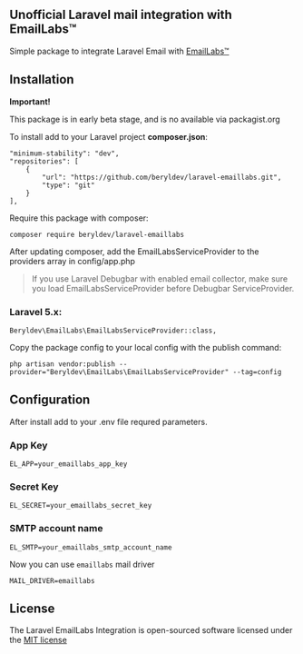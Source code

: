 ## Unofficial Laravel mail integration with EmailLabs&trade;
Simple package to integrate Laravel Email with [EmailLabs&trade;](http://emaillabs.io)

## Installation

**Important!**

This package is in early beta stage, and is no available via packagist.org

To install add to your Laravel project **composer.json**:
```
"minimum-stability": "dev",
"repositories": [
    {
        "url": "https://github.com/beryldev/laravel-emaillabs.git",
        "type": "git"
    }
],
```

Require this package with composer:

```
composer require beryldev/laravel-emaillabs
```

After updating composer, add the EmailLabsServiceProvider to the providers array in config/app.php
> If you use Laravel Debugbar with enabled email collector, make sure you load EmailLabsServiceProvider before Debugbar ServiceProvider.

### Laravel 5.x:

```
Beryldev\EmailLabs\EmailLabsServiceProvider::class,
```

Copy the package config to your local config with the publish command:

```
php artisan vendor:publish --provider="Beryldev\EmailLabs\EmailLabsServiceProvider" --tag=config
```

## Configuration

After install add to your .env file requred parameters.

### App Key

```
EL_APP=your_emaillabs_app_key
```

### Secret Key

```
EL_SECRET=your_emaillabs_secret_key
```

### SMTP account name

```
EL_SMTP=your_emaillabs_smtp_account_name
```

Now you can use `emaillabs` mail driver

```
MAIL_DRIVER=emaillabs
```

## License

The Laravel EmailLabs Integration is open-sourced software licensed under the [MIT license](http://opensource.org/licenses/MIT)